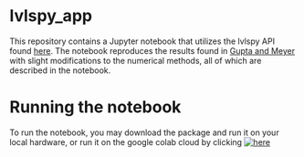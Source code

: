 # lvlspy_app
This repository contains a Jupyter notebook that utilizes the lvlspy API found [here](https://github.com/jaadt7/lvlspy). The notebook reproduces the results found in [Gupta and Meyer](https://journals.aps.org/prc/abstract/10.1103/PhysRevC.64.025805) with slight modifications to the numerical methods, all of which are described in the notebook.

# Running the notebook
To run the notebook, you may download the package and run it on your local hardware, or run it on the google colab cloud by clicking [![here](https://colab.research.google.com/assets/colab-badge.svg)](https://colab.research.google.com/github/jaadt7/lvlspy_app/blob/master/notebook.ipynb)
